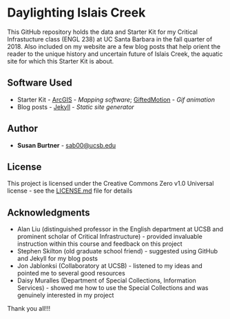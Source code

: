 # Daylighting Islais Creek

This GitHub repository holds the data and Starter Kit for my Critical Infrastucture class (ENGL 238) at UC Santa Barbara in the fall quarter of 2018. Also included on my website are a few blog posts that help orient the reader to the unique history and uncertain future of Islais Creek, the aquatic site for which this Starter Kit is about.

## Software Used

* Starter Kit - [ArcGIS](https://www.esri.com/en-us/arcgis/about-arcgis/overview) - *Mapping software*; [GiftedMotion](http://www.onyxbits.de/giftedmotion) - *Gif animation*
* Blog posts - [Jekyll](https://github.com/jekyll/jekyll) - *Static site generator*


## Author

* **Susan Burtner** - sab00@ucsb.edu

## License

This project is licensed under the Creative Commons Zero v1.0 Universal license - see the [LICENSE.md](LICENSE.md) file for details

## Acknowledgments

* Alan Liu (distinguished professor in the English department at UCSB and prominent scholar of Critical Infrastructure) - provided invaluable instruction within this course and feedback on this project
* Stephen Skilton (old graduate school friend) - suggested using GitHub and Jekyll for my blog posts
* Jon Jablonksi (Collaboratory at UCSB) - listened to my ideas and pointed me to several good resources
* Daisy Muralles (Department of Special Collections, Information Services) - showed me how to use the Special Collections and was genuinely interested in my project

Thank you all!!!

